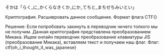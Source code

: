 そかは「らく_に_かくらなきくか_にか_てちと_まちせちみいとい」

Криптография. Расшивровать данное сообщение.
Формат флага CTF{}

Решение: Если попробовать закинуть в переводчик ничего толкого мы не получим. Данная криптография представлена преобразованием Микака. Ищем онлайн переводчик преобразование клавиатуры JIS (преобразование Микака), вставляем текст и получаем наш флаг.
Флаг: ctf{oh_i_thought_it_was_japanese}
